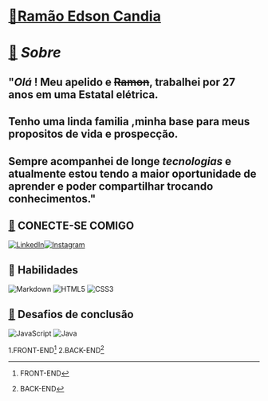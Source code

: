 # [🔗Ramão Edson Candia](https://www.notion.so/rec-fullstackRam-o-Edson-Candia-e0c82ecded424af89c2de437935f78b3?pvs=4)

# [🔗](https://example.com/)  _Sobre_

## "_Olá_ !  Meu apelido e ~~Ramon~~, trabalhei por 27 anos em uma Estatal elétrica.

## Tenho uma linda familia ,minha base para meus propositos de vida e prospecção.

## Sempre acompanhei  de longe **_tecnologias_** e atualmente estou tendo a maior oportunidade de aprender e poder compartilhar trocando conhecimentos."

## [🔗](https://www.elinkedin%20edson_candia&)  CONECTE-SE COMIGO


[![LinkedIn](https://img.shields.io/badge/LinkedIn-000?style=for-the-badge&logo=linkedin&logoColor=0E76A8)](https://www.linkedin.com/in/SEUUSERNAME/)[![Instagram](https://img.shields.io/badge/Instagram-000?style=for-the-badge&logo=instagram)](https://www.instagram.com/https:/ramaoedsoncandia/)

## 🔗 Habilidades 
![Markdown](https://img.shields.io/badge/Markdown-000?style=for-the-badge&logo=markdown)  ![HTML5](https://img.shields.io/badge/HTML5-000?style=for-the-badge&logo=html5)  ![CSS3](https://img.shields.io/badge/CSS3-000?style=for-the-badge&logo=css3&logoColor=264CE4)

## [🔗](https://example.com/)   Desafios de conclusão

![JavaScript](https://img.shields.io/badge/JavaScript-000?style=for-the-badge&logo=javascript)  ![Java](https://img.shields.io/badge/Java-000?style=for-the-badge&logo=java) 

1.FRONT-END[^1]
2.BACK-END[^2]

[^1]: FRONT-END
    
[^2]: BACK-END
